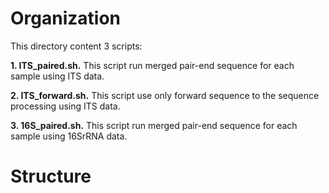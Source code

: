 # Organization
This directory content 3 scripts: 

**1. ITS_paired.sh.** This script run merged pair-end sequence for each sample using ITS data. 
  
**2. ITS_forward.sh.** This script use only forward sequence to the sequence processing using ITS data.

**3. 16S_paired.sh.**  This script run merged pair-end sequence for each sample using 16SrRNA data.

# Structure
